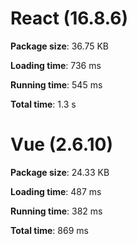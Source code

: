 # React (16.8.6)

**Package size**: 36.75 KB

**Loading time**: 736 ms

**Running time**: 545 ms

**Total time**: 1.3 s

# Vue (2.6.10)

**Package size**: 24.33 KB

**Loading time**: 487 ms

**Running time**: 382 ms

**Total time**: 869 ms
